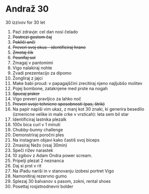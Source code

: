 # Andraž 30
30 izzivov for 30 let

1. Pazi zdravje: cel dan nosi čelado
2. ~~Postrezi gostom čaj~~
3. ~~Pokliči anči~~
4. ~~Preveri svoj okus - identificiraj hrano~~
5. ~~Zmotaj čik~~
6. ~~Posnifaj sol~~
7. Zmagaj v pantomimi
8. Vigo nalakiraj nohte
9. Zvadi prezentacijo za dipomo
10. Žongliraj z jajci
11. Make babi proud: v papagajščini zrecitiraj njeno najljubšo molitev
12. Pojej bombone, zataknjene med prste na nogah
13. ~~Spucaj pisker~~
14. Vigo preveri pravljico za lahko noč
15. ~~Preveri svoje tehnicne sposobnosti (pas, štrik)~~
16. Na papir napiši vim ukaz, z manj kot 30 znaki, ki generira besedilo (izmenicne velike in male crke v vrsticah): leta <leto rojstva> sem bil star <starost>
17. Identificiraj lastnika plezalk
18. 100x bica curl v 1 minuti
19. Chubby-bunny challenge
20. Demonstriraj poročni ples
21. Na instagram objavi kako častiš svoj biceps
22. Zmasiraj Nežo (vsaj 30min)
23. Speči rižev narastek
24. 10 zgibov z Adam Ondra power scream.
25. Pripelji plezat 2 neznanca
26. Daj si prst v rit
27. Na iPadu nariši in v stanovanju izobesi portret Vigo
28. Namonitiraj rezervno gumo
29. Splezaj 30 balvanov s pasom, zokni, rental shoes
30. Posettaj rosjstnodnevni bolder
